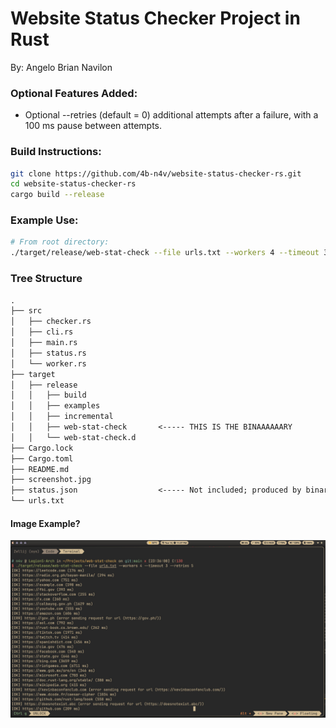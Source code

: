 # Website Status Checker Project in Rust

By: Angelo Brian Navilon
### Optional Features Added:
- Optional --retries <N> (default = 0) additional attempts after a failure, with a 100 ms pause between attempts.

### Build Instructions:
```sh
git clone https://github.com/4b-n4v/website-status-checker-rs.git
cd website-status-checker-rs
cargo build --release
```
### Example Use:
```sh
# From root directory:
./target/release/web-stat-check --file urls.txt --workers 4 --timeout 3 --retries 5
```
### Tree Structure
```txt
.
├── src
│   ├── checker.rs
│   ├── cli.rs
│   ├── main.rs
│   ├── status.rs
│   └── worker.rs
├── target
│   ├── release
│   │   ├── build
│   │   ├── examples
│   │   ├── incremental
│   │   ├── web-stat-check       <----- THIS IS THE BINAAAAAARY
│   │   └── web-stat-check.d
├── Cargo.lock
├── Cargo.toml
├── README.md
├── screenshot.jpg
├── status.json                  <----- Not included; produced by binary.
└── urls.txt
```

#### Image Example?
![Output Image](screenshot.jpg)
